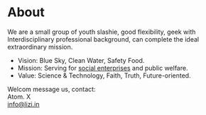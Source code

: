 # About

We are a small group of youth slashie, good flexibility, geek with Interdisciplinary professional background, can complete the ideal extraordinary mission.

* Vision: Blue Sky, Clean Water, Safety Food.
* Mission: Serving for [social enterprises](https://en.wikipedia.org/wiki/Social_enterprise) and public welfare.
* Value: Science & Technology, Faith, Truth, Future-oriented.

Welcom message us, contact:  
Atom. X  
info@lizi.in

